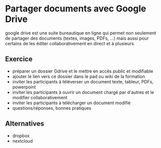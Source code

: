 # Partager documents avec Google Drive

google drive est une suite bureautique en ligne qui permet non seulement de partager des documents (textes, images, PDFs, ...) mais aussi pour certains de les éditer collaborativement en direct et à plusieurs.

## Exercice

- préparer un dossier Gdrive et le mettre en accès public et modifiable
- ajouter le lien vers ce dossier dans le pad ou wiki de la formation
- inviter les participants à téléverser un document texte, tableur, PDFs, powerpoint
- inviter les participants à ouvrir un document chargé par d'autres et le modifier collaborativement
- inviter les participants à télécharger un document modifié
- questions/réponses, bonnes pratiques

## Alternatives
- dropbox
- nextcloud
